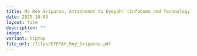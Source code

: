 ```yaml
---
title: Ms Roy Sriparna, Attachment to Eyeyah! (InfoComm and Technology)
date: 2025-10-03
layout: file
description: ""
image: ""
variant: tiptap
file_url: /files/EYEYAH_Roy_Sriparna.pdf
---
```

